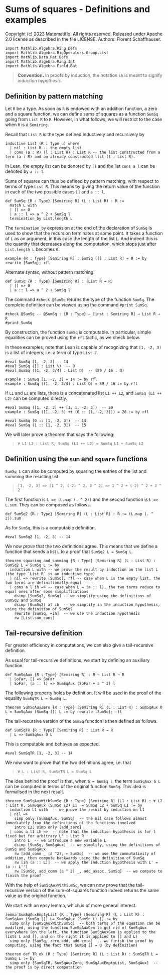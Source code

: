 # Sums of squares - Definitions and examples

Copyright (c) 2023 Matematiflo. All rights reserved.
Released under Apache 2.0 license as described in the file LICENSE.
Authors: Florent Schaffhauser.

```lean
import Mathlib.Algebra.Ring.Defs
import Mathlib.Algebra.BigOperators.Group.List
import Mathlib.Data.Rat.Defs
import Mathlib.Algebra.Ring.Int
import Mathlib.Algebra.Field.Rat
```

> **Convention.** In proofs by induction, the notation `ih` is meant to signify *induction hypothesis*.

## Definition by pattern matching

Let `R` be a type. As soon as `R` is endowed with an addition function, a zero and a square function, we can define sums of squares as a function `SumSq` going from `List R` to `R`. However, in what follows, we will restrict to the case when `R` is a `Semiring`.

Recall that `List R` is the type defined inductively and recursively by

```lean
inductive List (R : Type u) where
  | nil : List R -- the empty list
  | cons (a : R) (l : List R) : List R -- the list constructed from a term (a : R) and an already constructed list (l : List R).
```

In Lean, the empty list can be denoted by `[]` and the list `cons a l` can be denoted by `a :: l`.

Sums of squares can thus be defined by pattern matching, with respect to terms of type `List R`. This means by giving the return value of the function in each of the two possible cases `[]` and `a :: l`.

```lean
def SumSq {R : Type} [Semiring R] (L : List R) : R :=
  match L with
  | [] => 0
  | a :: l => a ^ 2 + SumSq l
  termination_by List.length L
```

The `termination_by` expression  at the end of the declaration of `SumSq` is used to show that the recursion terminates at some point. It takes a function of `L` as an argument, in this case the length of the list `L`. And indeed this is the quantity that decreases along the computation, which stops just after `List.length L` becomes `0`.

```lean
example {R : Type} [Semiring R] : SumSq ([] : List R) = 0 := by rewrite [SumSq]; rfl
```

Alternate syntax, without pattern matching:

```lean
def SumSq {R : Type} [Semiring R] : (List R → R)
  | [] => 0
  | a :: l => a ^ 2 + SumSq l
```

The command `#check @SumSq` returns the type of the function `SumSq`. The complete definition can be viewed using the command `#print SumSq`.

```lean
#check @SumSq -- @SumSq : {R : Type} → [inst : Semiring R] → List R → R
#print SumSq
```

By construction, the function `SumSq` is computable. In particular, simple equalities can be proved using the `rfl` tactic, as we check below.

In these examples, note that Lean is capable of recognizing that `[1, -2, 3]` is a list of integers, i.e. a term of type `List ℤ`.

```lean
#eval SumSq [1, -2, 3] -- 14
#eval SumSq ([] : List ℕ)  -- 0
#eval SumSq ([1, -2, 3/4] : List ℚ)  -- (89 / 16 : ℚ)

example : SumSq [1, -2, 3] = 14 := by rfl
example : SumSq ([1, -2, 3/4] : List ℚ) = 89 / 16 := by rfl
```

If `L1` and `L2` are lists, there is a concatenated list `L1 ++ L2`, and `SumSq (L1 ++ L2)` can be computed directly.

```lean
#eval SumSq ([1, -2, 3] ++ [1, 1, -2, 3])  -- 29
example : SumSq ([1, -2, 3] ++ (0 :: [1, -2, 3])) = 28 := by rfl

#eval SumSq (0 :: [1, -2, 3])  -- 14
#eval SumSq (1 :: [1, -2, 3])  -- 15
```

We will later prove a theorem that says the following:

> `∀ L1 L2 : List R, SumSq (L1 ++ L2) = SumSq L1 + SumSq L2`

## Definition using the `sum` and `square` functions

`SumSq L` can also be computed by squaring the entries of the list and summing the resulting list:

> `[1, -2, 3] => [1 ^ 2, (-2) ^ 2, 3 ^ 2] => 1 ^ 2 + (-2) ^ 2 + 3 ^ 2`

The first function is `L => (L.map (. ^ 2))` and the second function is `L => L.sum`. They can be composed as follows.

```lean
def SumSq2 {R : Type} [Semiring R] (L : List R) : R := (L.map (. ^ 2)).sum
```

As for `SumSq`, this is a computable definition.

```lean
#eval SumSq2 [1, -2, 3] -- 14
```

We now *prove* that the two definitions agree. This means that we define a function that sends a list `L` to a proof that `SumSq2 L = SumSq L`.

```lean
theorem squaring_and_summing {R : Type} [Semiring R] (L : List R) : SumSq2 L = SumSq L := by
  induction L with -- we prove the result by induction on the list L (the type `List R` is an inductive type)
  | nil => rewrite [SumSq]; rfl -- case when L is the empty list, the two terms are definitionally equal
  | cons a l ih => -- case when L = (a :: l), the two terms reduce to equal ones after some simplifications
    dsimp [SumSq2, SumSq] -- we simplify using the definitions of SumSq2 and SumSq
    dsimp [SumSq2] at ih  -- we simplify in the induction hypothesis, using the definition of SumSq2
    rewrite [SumSq, ←ih]  -- we use the induction hypothesis
    rw [List.sum_cons]
```

## Tail-recursive definition

For greater efficiency in computations, we can also give a tail-recursive definition.

As usual for tail-recursive definitions, we start by defining an auxiliary function.

```lean
def SumSqAux {R : Type} [Semiring R] : R → List R → R
  | SoFar, [] => SoFar
  | SoFar, (a :: l) => SumSqAux (SoFar + a ^ 2) l
```

The following property holds by definition. It will be used in the proof of the equality `SumSqTR L = SumSq L`.

```lean
theorem SumSqAuxZero {R : Type} [Semiring R] (L : List R) : SumSqAux 0 L = SumSqAux (SumSq []) L := by rewrite [SumSq]; rfl
```

The tail-recursive version of the `SumSq` function is then defined as follows.

```lean
def SumSqTR {R : Type} [Semiring R] : List R → R
  | L => SumSqAux 0 L
```

This is computable and behaves as expected.

```lean
#eval SumSqTR [1, -2, 3] -- 14
```

We now want to prove that the two definitions agree, i.e. that

> `∀ L : List R, SumSqTR L = SumSq L`

The idea behind the proof is that, when `S = SumSq l`, the term  `SumSqAux S L` can be computed in terms of the original function `SumSq`. This idea is formalised in the next result.

```lean
theorem SumSqAuxWithSumSq {R : Type} [Semiring R] (L1 : List R) : ∀ L2 : List R, SumSqAux (SumSq L2) L1  = SumSq L2 + SumSq L1 := by
  induction L1 with  -- we prove the result by induction on L1
  | nil =>
    simp only [SumSqAux, SumSq]  -- the nil case follows almost immediately from the definitions of the functions involved
    intro L2; simp only [add_zero]
  | cons a l1 ih =>  -- note that the induction hypothesis is for l fixed but for arbitrary L' : List R
    intro L  -- we introduce a new variable L
    dsimp [SumSq, SumSqAux]  -- we simplify, using the definitions of SumSq and SumSqAux
    rw [add_comm _ (a ^2), ← SumSq]  -- we use the commutativity of addition, then compute backwards using the definition of SumSq
    rw [ih (a :: L)]  -- we apply the induction hypothesis with L' = (a :: L'')
    rw [SumSq, add_comm (a ^ 2) _, add_assoc, SumSq]  -- we compute to finish the proof
```

With the help of `SumSqAuxWithSumSq`, we can now prove that the tail-recursive version of the sum-of-squares function indeed returns the same value as the original function.

We start with an easy lemma, which is of more general interest.

```lean
lemma SumSqAuxEmptyList {R : Type} [Semiring R] (L : List R) : SumSqAux (SumSq []) L= SumSqAux (SumSq L) [] := by
  simp only [SumSqAuxWithSumSq]  -- both terms of the equation can be modified, using the function SumSqAuxGen to get rid of SumSqAux everywhere (on the left, the function SumSqAuxGen is applied to the lists L and [], and on the right it is applied to [] and L)
  simp only [SumSq, zero_add, add_zero]  -- we finish the proof by computing, using the fact that SumSq [] = 0 (by definition)

theorem def_TR_ok {R : Type} [Semiring R] (L : List R) : SumSqTR L = SumSq L := by
  simp only [SumSqTR, SumSqAuxZero, SumSqAuxEmptyList, SumSqAux]  -- the proof is by direct computation
```
